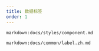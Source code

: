 ```yaml
---
title: 数据标签
order: 1
---
```


`markdown:docs/styles/component.md`

`markdown:docs/common/label.zh.md`